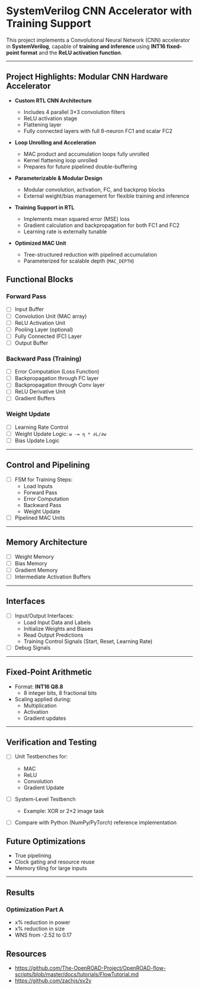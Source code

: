 # SystemVerilog CNN Accelerator with Training Support

This project implements a Convolutional Neural Network (CNN) accelerator in **SystemVerilog**, capable of **training and inference** using **INT16 fixed-point format** and the **ReLU activation function**.

---
## Project Highlights: Modular CNN Hardware Accelerator

- **Custom RTL CNN Architecture**
  - Includes 4 parallel 3×3 convolution filters
  - ReLU activation stage
  - Flattening layer
  - Fully connected layers with full 8-neuron FC1 and scalar FC2

- **Loop Unrolling and Acceleration**
  - MAC product and accumulation loops fully unrolled
  - Kernel flattening loop unrolled
  - Prepares for future pipelined double-buffering

- **Parameterizable & Modular Design**
  - Modular convolution, activation, FC, and backprop blocks
  - External weight/bias management for flexible training and inference

- **Training Support in RTL**
  - Implements mean squared error (MSE) loss
  - Gradient calculation and backpropagation for both FC1 and FC2
  - Learning rate is externally tunable

- **Optimized MAC Unit**
  - Tree-structured reduction with pipelined accumulation
  - Parameterized for scalable depth (`MAC_DEPTH`)

## Functional Blocks

### Forward Pass
- [ ] Input Buffer
- [ ] Convolution Unit (MAC array)
- [ ] ReLU Activation Unit
- [ ] Pooling Layer (optional)
- [ ] Fully Connected (FC) Layer
- [ ] Output Buffer

### Backward Pass (Training)
- [ ] Error Computation (Loss Function)
- [ ] Backpropagation through FC layer
- [ ] Backpropagation through Conv layer
- [ ] ReLU Derivative Unit
- [ ] Gradient Buffers

### Weight Update
- [ ] Learning Rate Control
- [ ] Weight Update Logic: `w -= η * ∂L/∂w`
- [ ] Bias Update Logic

---

## Control and Pipelining

- [ ] FSM for Training Steps:
  - Load Inputs
  - Forward Pass
  - Error Computation
  - Backward Pass
  - Weight Update
- [ ] Pipelined MAC Units

---

## Memory Architecture

- [ ] Weight Memory
- [ ] Bias Memory
- [ ] Gradient Memory
- [ ] Intermediate Activation Buffers

---

## Interfaces

- [ ] Input/Output Interfaces:
  - Load Input Data and Labels
  - Initialize Weights and Biases
  - Read Output Predictions
  - Training Control Signals (Start, Reset, Learning Rate)
- [ ] Debug Signals

---

## Fixed-Point Arithmetic

- Format: **INT16 Q8.8**
  - 8 integer bits, 8 fractional bits
- Scaling applied during:
  - Multiplication
  - Activation
  - Gradient updates

---

## Verification and Testing

- [ ] Unit Testbenches for:
  - MAC
  - ReLU
  - Convolution
  - Gradient Update
- [ ] System-Level Testbench
  - Example: XOR or 2×2 image task
- [ ] Compare with Python (NumPy/PyTorch) reference implementation


## Future Optimizations

- True pipelining
- Clock gating and resource reuse
- Memory tiling for large inputs

---


## Results
### Optimization Part A
- x% reduction in power
- x% reduction in size
- WNS from -2.52 to 0.17

## Resources

- https://github.com/The-OpenROAD-Project/OpenROAD-flow-scripts/blob/master/docs/tutorials/FlowTutorial.md
- https://github.com/zachjs/sv2v